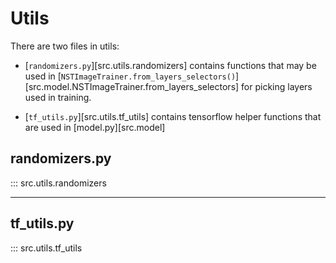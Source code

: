 # Utils
There are two files in utils:  

- [`randomizers.py`][src.utils.randomizers] contains functions that may be used in [`NSTImageTrainer.from_layers_selectors()`][src.model.NSTImageTrainer.from_layers_selectors] for picking layers used in training.

- [`tf_utils.py`][src.utils.tf_utils] contains tensorflow helper functions that are used in [model.py][src.model]

## **randomizers.py**

::: src.utils.randomizers

----

## **tf_utils.py**

::: src.utils.tf_utils